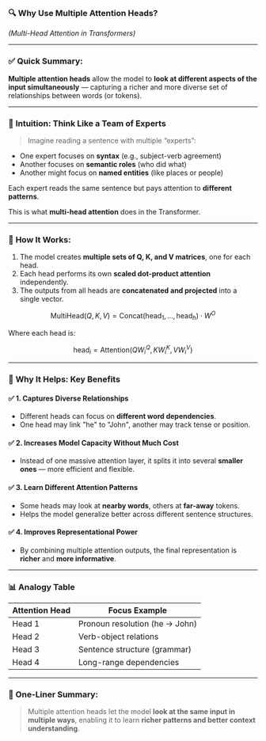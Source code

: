 ### 🔍 **Why Use Multiple Attention Heads?**

*(Multi-Head Attention in Transformers)*

---

### ✅ **Quick Summary:**

**Multiple attention heads** allow the model to **look at different aspects of the input simultaneously** — capturing a richer and more diverse set of relationships between words (or tokens).

---

### 🧠 **Intuition: Think Like a Team of Experts**

> Imagine reading a sentence with multiple “experts”:

* One expert focuses on **syntax** (e.g., subject-verb agreement)
* Another focuses on **semantic roles** (who did what)
* Another might focus on **named entities** (like places or people)

Each expert reads the same sentence but pays attention to **different patterns**.

This is what **multi-head attention** does in the Transformer.

---

### 🔧 **How It Works:**

1. The model creates **multiple sets of Q, K, and V matrices**, one for each head.
2. Each head performs its own **scaled dot-product attention** independently.
3. The outputs from all heads are **concatenated and projected** into a single vector.

$$
\text{MultiHead}(Q, K, V) = \text{Concat}(\text{head}_1, ..., \text{head}_h) \cdot W^O
$$

Where each head is:

$$
\text{head}_i = \text{Attention}(QW_i^Q, KW_i^K, VW_i^V)
$$

---

### 🎯 **Why It Helps: Key Benefits**

#### ✅ 1. **Captures Diverse Relationships**

* Different heads can focus on **different word dependencies**.
* One head may link "he" to "John", another may track tense or position.

#### ✅ 2. **Increases Model Capacity Without Much Cost**

* Instead of one massive attention layer, it splits it into several **smaller ones** — more efficient and flexible.

#### ✅ 3. **Learn Different Attention Patterns**

* Some heads may look at **nearby words**, others at **far-away** tokens.
* Helps the model generalize better across different sentence structures.

#### ✅ 4. **Improves Representational Power**

* By combining multiple attention outputs, the final representation is **richer** and **more informative**.

---

### 📊 **Analogy Table**

| Attention Head | Focus Example                  |
| -------------- | ------------------------------ |
| Head 1         | Pronoun resolution (he → John) |
| Head 2         | Verb-object relations          |
| Head 3         | Sentence structure (grammar)   |
| Head 4         | Long-range dependencies        |

---

### 🧠 One-Liner Summary:

> Multiple attention heads let the model **look at the same input in multiple ways**, enabling it to learn **richer patterns and better context understanding**.
